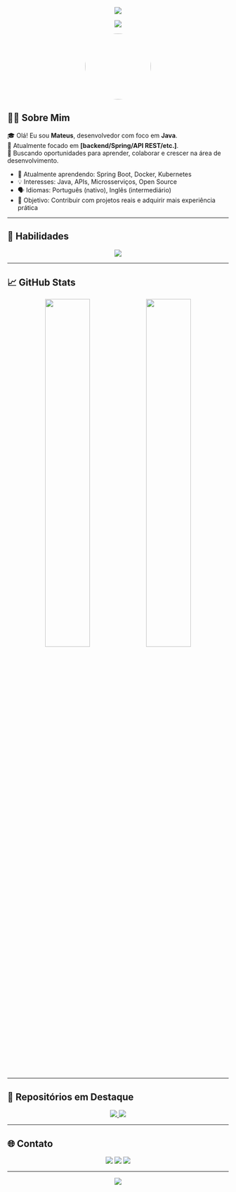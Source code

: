 <p align="center">
  <img src="https://capsule-render.vercel.app/api?type=waving&color=gradient&height=200&section=header&text=Olá,%20eu%20sou%20Mateus%20Nunes!&fontSize=40&fontColor=ffffff" />
</p>

<p align="center">
  <img src="https://readme-typing-svg.herokuapp.com?color=F7A800&size=25&center=true&vCenter=true&width=600&lines=Desenvolvedor+Java;Apaixonado+por+Tecnologia;Bem-vindo+ao+meu+perfil!" />
</p>

<p align="center">
  <a href="https://github.com/seu-usuario">
    <img src="https://avatars.githubusercontent.com/u/200270758?v=4" width="150" style="border-radius: 50%;" />
  </a>
</p>


## 👨‍💻 Sobre Mim

🎓 Olá! Eu sou **Mateus**, desenvolvedor com foco em **Java**.  
💼 Atualmente focado em **[backend/Spring/API REST/etc.]**.  
🚀 Buscando oportunidades para aprender, colaborar e crescer na área de desenvolvimento.

- 🌱 Atualmente aprendendo: Spring Boot, Docker, Kubernetes
- 💡 Interesses: Java, APIs, Microsserviços, Open Source
- 🗣️ Idiomas: Português (nativo), Inglês (intermediário)
- 🎯 Objetivo: Contribuir com projetos reais e adquirir mais experiência prática

---

## 🧠 Habilidades

<p align="center">
  <img src="https://skillicons.dev/icons?i=java,spring,hibernate,mysql,docker,git,linux,idea" />
</p>

---

## 📈 GitHub Stats

<p align="center">
  <img src="https://github-readme-stats.vercel.app/api?username=teusluv&show_icons=true&theme=tokyonight&hide_border=true" width="45%" />
  <img src="https://github-readme-streak-stats.herokuapp.com?user=teusluv&theme=tokyonight&hide_border=true" width="45%" />
</p>

---

## 📂 Repositórios em Destaque

<p align="center">
  <a href="https://github.com/teusluv/repositorio-1">
    <img src="https://github-readme-stats.vercel.app/api/pin/?username=teusluv&repo=Faculdade.-1&theme=tokyonight" />
  </a>
  <a href="https://github.com/seu-usuario/repositorio-2">
    <img src="https://github-readme-stats.vercel.app/api/pin/?username=seu-usuario&repo=repositorio-2&theme=tokyonight" />
  </a>
</p>

---

## 🌐 Contato

<p align="center">
  <a href="mailto:jmateus12326609@gmail.com"><img src="https://img.shields.io/badge/email-D14836?style=for-the-badge&logo=gmail&logoColor=white"/></a>
  <a href="https://www.linkedin.com/feed/?trk=guest_homepage-basic_google-one-tap-submit"><img src="https://img.shields.io/badge/linkedin-0077B5?style=for-the-badge&logo=linkedin&logoColor=white"/></a>
  <a href="https://github.com/teusluv"><img src="https://img.shields.io/badge/github-100000?style=for-the-badge&logo=github&logoColor=white"/></a>
</p>

---

<!-- Rodapé decorativo -->
<p align="center">
  <img src="https://capsule-render.vercel.app/api?type=waving&color=gradient&height=120&section=footer"/>
</p>

